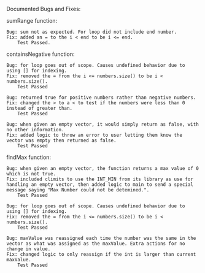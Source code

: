 Documented Bugs and Fixes:

sumRange function:

	Bug: sum not as expected. For loop did not include end number.
	Fix: added an = to the i < end to be i <= end.
		Test Passed.

containsNegative function:

	Bug: for loop goes out of scope. Causes undefined behavior due to using [] for indexing.
	Fix: removed the = from the i <= numbers.size() to be i < numbers.size().
		Test Passed

	Bug: returned true for positive numbers rather than negative numbers.
	Fix: changed the > to a < to test if the numbers were less than 0 instead of greater than.
		Test Passed

	Bug: when given an empty vector, it would simply return as false, with no other information.
	Fix: added logic to throw an error to user letting them know the vector was empty then returned as false.
		Test Passed

findMax function:
	
	Bug: when given an empty vector, the function returns a max value of 0 which is not true.
	Fix: included climits to use the INT_MIN from its library as use for handling an empty vector, then added logic to main to send a special message saying "Max Number could not be detemined.".
		Test Passed

	Bug: for loop goes out of scope. Causes undefined behavior due to using [] for indexing.
	Fix: removed the = from the i <= numbers.size() to be i < numbers.size().
		Test Passed

	Bug: maxValue was reassigned each time the number was the same in the vector as what was assigned as the maxValue. Extra actions for no change in value.
	Fix: changed logic to only reassign if the int is larger than current maxValue.
		Test Passed